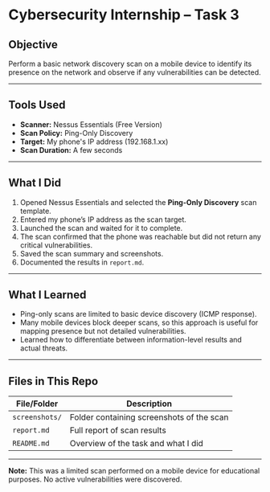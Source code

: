 # Cybersecurity Internship – Task 3

## Objective
Perform a basic network discovery scan on a mobile device to identify its presence on the network and observe if any vulnerabilities can be detected.

---

##  Tools Used

- **Scanner:** Nessus Essentials (Free Version)
- **Scan Policy:** Ping-Only Discovery
- **Target:** My phone's IP address (192.168.1.xx)
- **Scan Duration:** A few seconds

---

## What I Did

1. Opened Nessus Essentials and selected the **Ping-Only Discovery** scan template.
2. Entered my phone’s IP address as the scan target.
3. Launched the scan and waited for it to complete.
4. The scan confirmed that the phone was reachable but did not return any critical vulnerabilities.
5. Saved the scan summary and screenshots.
6. Documented the results in `report.md`.

---

## What I Learned

- Ping-only scans are limited to basic device discovery (ICMP response).
- Many mobile devices block deeper scans, so this approach is useful for mapping presence but not detailed vulnerabilities.
- Learned how to differentiate between information-level results and actual threats.

---

## Files in This Repo

| File/Folder            | Description                                    |
|------------------------|------------------------------------------------|
| `screenshots/`   | Folder containing screenshots of the scan      |
| `report.md`            | Full report of scan results                    |
| `README.md`            | Overview of the task and what I did            |

---
 **Note:** This was a limited scan performed on a mobile device for educational purposes. No active vulnerabilities were discovered.
